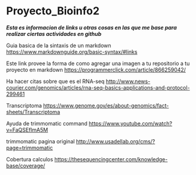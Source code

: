 # Proyecto_Bioinfo2

***Esta es informacion de links u otras cosas en las que me base para realizar ciertas actividades en github***

Guia basica de la sintaxis de un markdown
https://www.markdownguide.org/basic-syntax/#links

Este link provee la forma de como agregar una imagen a tu repositorio a tu proyecto en markdown
https://programmerclick.com/article/866259042/

Ha hacer citas sobre que es el 
RNA-seq
http://www.news-courier.com/genomics/articles/rna-seq-basics-applications-and-protocol-299461

Transcriptoma
https://www.genome.gov/es/about-genomics/fact-sheets/Transcriptoma

Ayuda de trimmomatic command
https://www.youtube.com/watch?v=FaQSEflmA5M

trimmomatic pagina original http://www.usadellab.org/cms/?page=trimmomatic

Cobertura calculos https://thesequencingcenter.com/knowledge-base/coverage/
